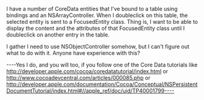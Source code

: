 

I have a number of CoreData entities that I've bound to a table using bindings and an NSArrayController. When I doubleclick on this table, the selected entity is sent to a FocusedEntity class. Thing is, I want to be able to display the content and the attributes of that FocusedEntity class until I doubleclick on another entry in the table.

I gather I need to use NSObjectController somehow, but I can't figure out what to do with it. Anyone have experience with this?

----Yes I do, and you will too, if you follow one of the Core Data tutorials like http://developer.apple.com/cocoa/coredatatutorial/index.html or http://www.cocoadevcentral.com/articles/000085.php or http://developer.apple.com/documentation/Cocoa/Conceptual/NSPersistentDocumentTutorial/index.html#//apple_ref/doc/uid/TP40001799----
